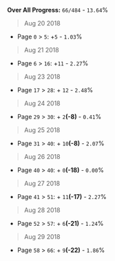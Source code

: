 **Over All Progress:** `66/484` - `13.64`%

> Aug 20 2018
 * Page `0` > `5`: +`5` - `1.03`%
> Aug 21 2018
 * Page `6` > `16`: +`11` - `2.27`%
> Aug 23 2018
 * Page `17` > `28`: + `12` - `2.48`%
> Aug 24 2018
 * Page `29` > `30`: + `2`**(-8)** - `0.41`%
> Aug 25 2018
 * Page `31` > `40`: + `10`**(-8)** - `2.07`%
> Aug 26 2018
 * Page `40` > `40`: + `0`**(-18)** - `0.00`%
> Aug 27 2018
 * Page `41` > `51`: + `11`**(-17)** - `2.27`%
> Aug 28 2018
 * Page `52` > `57`: + `6`**(-21)** - `1.24`%
> Aug 29 2018
 * Page `58` > `66`: + `9`**(-22)** - `1.86`%
